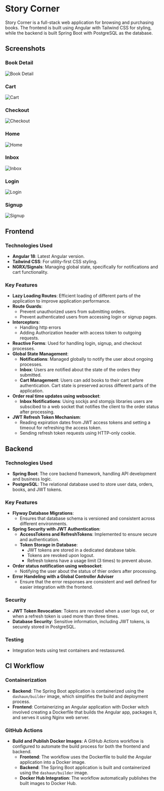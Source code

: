 # Story Corner

Story Corner is a full-stack web application for browsing and purchasing books. The frontend is built using Angular with Tailwind CSS for styling, while the backend is built Spring Boot with PostgreSQL as the database.

## Screenshots

### Book Detail

![Book Detail](screenshots/book-detail.png)

### Cart

![Cart](screenshots/cart.png)

### Checkout

![Checkout](screenshots/checkout.png)

### Home

![Home](screenshots/home.png)

### Inbox

![Inbox](screenshots/inbox.png)

### Login

![Login](screenshots/login.png)

### Signup

![Signup](screenshots/signup.png)

## Frontend

### Technologies Used

-   **Angular 18**: Latest Angular version.
-   **Tailwind CSS**: For utility-first CSS styling.
-   **NGRX/Signals**: Managing global state, specifically for notifications and cart functionality.

### Key Features

-   **Lazy Loading Routes**: Efficient loading of different parts of the application to improve application performance.
-   **Route Guards**:
    -   Prevent unauthorized users from submitting orders.
    -   Prevent authenticated users from accessing login or signup pages.
-   **Interceptors**:
    -   Handling http errors
    -   Adding Authorization header with access token to outgoing requests.
-   **Reactive Forms**: Used for handling login, signup, and checkout processes.
-   **Global State Management**:
    -   **Notifications**: Managed globally to notify the user about ongoing processes.
    -   **Inbox**: Users are notified about the state of the orders they submitted.
    -   **Cart Management**: Users can add books to their cart before authentication. Cart state is preserved across different parts of the application.
-   **Order real time updates using websocket**:
    -   **Inbox Notifications**: Using sockjs and stompjs libraries users are subscibed to a web socket that notifies the client to the order status after processing.
-   **JWT Refresh Token Mechanism**:
    -   Reading expiration dates from JWT access tokens and setting a timeout for refreshing the access token.
    -   Sending refresh token requests using HTTP-only cookie.

## Backend

### Technologies Used

-   **Spring Boot**: The core backend framework, handling API development and business logic.
-   **PostgreSQL**: The relational database used to store user data, orders, books, and JWT tokens.

### Key Features

-   **Flyway Database Migrations**:
    -   Ensures that database schema is versioned and consistent across different environments.
-   **Spring Security with JWT Authentication**:
    -   **AccessTokens and RefreshTokens**: Implemented to ensure secure and authentication.
    -   **Token Storage in Database**:
        -   JWT tokens are stored in a dedicated database table.
        -   Tokens are revoked upon logout.
        -   Refresh tokens have a usage limit (3 times) to prevent abuse.
-   **Order status notification using websocket**:
    -   Notifying the user about the status of thier orders after processing.
-   **Error Handeling with a Global Controller Adviser**
    -   Ensure that the error responses are consistent and well defined for easier integration with the frontend.

### Security

-   **JWT Token Revocation**: Tokens are revoked when a user logs out, or when a refresh token is used more than three times.
-   **Database Security**: Sensitive information, including JWT tokens, is securely stored in PostgreSQL.

### Testing

-   Integration tests using test containers and restassured.

## CI Workflow

### Containerization

-   **Backend**: The Spring Boot application is containerized using the `dashaun/builder` image, which simplifies the build and deployment process.
-   **Frontend**: Containerizing an Angular application with Docker witch involved creating a Dockerfile that builds the Angular app, packages it, and serves it using Nginx web server.

### GitHub Actions

-   **Build and Publish Docker Images**: A GitHub Actions workflow is configured to automate the build process for both the frontend and backend.
    -   **Frontend**: The workflow uses the Dockerfile to build the Angular application into a Docker image.
    -   **Backend**: The Spring Boot application is built and containerized using the `dashaun/builder` image.
    -   **Docker Hub Integration**: The workflow automatically publishes the built images to Docker Hub.
